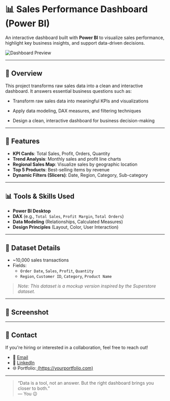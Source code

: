 # 📊 Sales Performance Dashboard (Power BI)

An interactive dashboard built with **Power BI** to visualize sales performance, highlight key business insights, and support data-driven decisions.

![Dashboard Preview](./images/dashboard_preview.png) <!-- เปลี่ยนชื่อหรือ path รูปภาพให้ตรงกับของคุณ -->

---

## 🚀 Overview

This project transforms raw sales data into a clean and interactive dashboard. It answers essential business questions such as:

- Transform raw sales data into meaningful KPIs and visualizations

- Apply data modeling, DAX measures, and filtering techniques

- Design a clean, interactive dashboard for business decision-making

---

## 🔧 Features

- **KPI Cards**: Total Sales, Profit, Orders, Quantity
- **Trend Analysis**: Monthly sales and profit line charts
- **Regional Sales Map**: Visualize sales by geographic location
- **Top 5 Products**: Best-selling items by revenue
- **Dynamic Filters (Slicers)**: Date, Region, Category, Sub-category

---

## 📊 Tools & Skills Used

- **Power BI Desktop**
- **DAX** (e.g., `Total Sales`, `Profit Margin`, `Total Orders`)
- **Data Modeling** (Relationships, Calculated Measures)
- **Design Principles** (Layout, Color, User Interaction)

---

## 🧩 Dataset Details

- ~10,000 sales transactions
- Fields:
  - `Order Date`, `Sales`, `Profit`, `Quantity`
  - `Region`, `Customer ID`, `Category`, `Product Name`

> *Note: This dataset is a mockup version inspired by the Superstore dataset.*

---

## 📸 Screenshot






---

## 💬 Contact

If you're hiring or interested in a collaboration, feel free to reach out!

- 📧 [Email](mailto:thodsaphol.cha@gmail.com)
- 💼 [LinkedIn](https://www.linkedin.com/in/thodsaphon-chamnansuek-318642355)   
- 🌐 Portfolio:[ (https://yourportfolio.com)](https://github.com/ThodsaphonChamnansuek/my_portfolio.git)

---

> “Data is a tool, not an answer. But the right dashboard brings you closer to both.”  
> — You 😉



